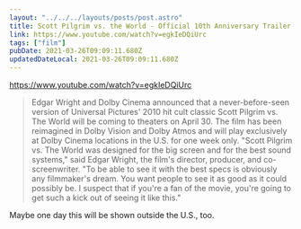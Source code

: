 ```yaml
---
layout: "../../../layouts/posts/post.astro"
title: Scott Pilgrim vs. the World - Official 10th Anniversary Trailer
link: https://www.youtube.com/watch?v=egkIeDQiUrc
tags: ["film"]
pubDate: 2021-03-26T09:09:11.680Z
updatedDateLocal: 2021-03-26T09:09:11.680Z
---
```


https://www.youtube.com/watch?v=egkIeDQiUrc

> Edgar Wright and Dolby Cinema announced that a never-before-seen version of Universal Pictures' 2010 hit cult classic Scott Pilgrim vs. The World will be coming to theaters on April 30. The film has been reimagined in Dolby Vision and Dolby Atmos and will play exclusively at Dolby Cinema locations in the U.S. for one week only. "Scott Pilgrim vs. The World was designed for the big screen and for the best sound systems," said Edgar Wright, the film's director, producer, and co-screenwriter. "To be able to see it with the best specs is obviously any filmmaker's dream. You want people to see it as good as it could possibly be. I suspect that if you're a fan of the movie, you're going to get such a kick out of seeing it like this."

Maybe one day this will be shown outside the U.S., too.
